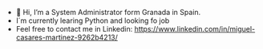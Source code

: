 - 👋 Hi, I’m a System Administrator form Granada in Spain.
- I´m currently learing Python and looking fo job
- Feel free to contact me in Linkedin:
https://www.linkedin.com/in/miguel-casares-martinez-9262b4213/

<!---
Miguecasares01/Miguecasares01 is a ✨ special ✨ repository because its `README.md` (this file) appears on your GitHub profile.
You can click the Preview link to take a look at your changes.
--->
